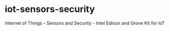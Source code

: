 # iot-sensors-security
Internet of Things - Sensors and Security - Intel Edison and Grove Kit for IoT
